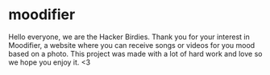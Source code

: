 # moodifier
Hello everyone, we are the Hacker Birdies. Thank you for your interest in Moodifier, a website where you can receive songs or videos for you mood based on a photo. This project was made with a lot of hard work and love so we hope you enjoy it. <3
